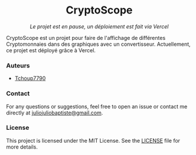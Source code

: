 <h1 align="center">CryptoScope</h1>
<p align="center">
<i>Le projet est en pause, un déploiement est fait via Vercel</i>
</p>

CryptoScope est un projet pour faire de l'affichage de différentes Cryptomonnaies dans des graphiques avec un convertisseur.
Actuellement, ce projet est déployé grâce à Vercel.

### Auteurs

- [Tchoup7790](https://github.com/Tchoup7790)

### Contact

For any questions or suggestions, feel free to open an issue or contact me directly at [juliojuliobaptiste@gmail.com](mailto:juliojuliobaptiste@gmail.com).

### License

This project is licensed under the MIT License. See the [LICENSE](./LICENSE) file for more details.

